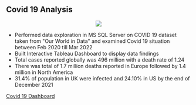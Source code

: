 ## Covid 19 Analysis

<p align="center">
  <img src="https://user-images.githubusercontent.com/96490650/191075802-f85ac0c5-6fdf-482e-8f57-ee4d4aa5ba9a.jpg" />
</p>

* Performed data exploration in MS SQL Server on COVID 19 dataset taken from "Our World in Data" and examined Covid 19 situation between Feb 2020 till Mar 2022
* Built Interactive Tableau Dashboard to display data findings
* Total cases reported globally was 496 million with a death rate of 1.24
* There was total of 1.7 million deaths reported in Europe followed by 1.4 million in North America
* 31.4% of population in UK were infected and 24.10% in US by the end of December 2021

[Covid 19 Dashboard](https://public.tableau.com/app/profile/preetham.m.pagad/viz/Covid19Analysis_16497718880740/Dashboard2)
